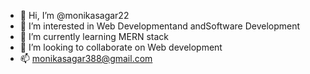 - 👋 Hi, I’m @monikasagar22
- 👀 I’m interested in Web Developmentand andSoftware Development
- 🌱 I’m currently learning MERN stack
- 💞️ I’m looking to collaborate on Web development
- 📫 monikasagar388@gmail.com

<!---
monikasagar22/monikasagar22 is a ✨ special ✨ repository because its `README.md` (this file) appears on your GitHub profile.
You can click the Preview link to take a look at your changes.
--->
